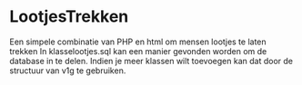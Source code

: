 # LootjesTrekken
Een simpele combinatie van PHP en html om mensen lootjes te laten trekken
In klasselootjes.sql kan een manier gevonden worden om de database in te delen. 
Indien je meer klassen wilt toevoegen kan dat door de structuur van v1g te gebruiken.